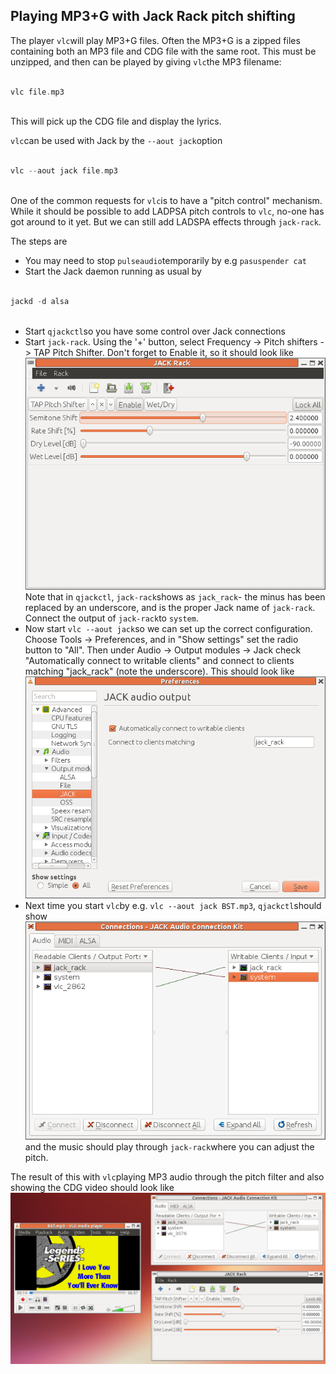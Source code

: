 
##  Playing MP3+G with Jack Rack pitch shifting


The player `vlc`will play MP3+G files.
Often the MP3+G is a zipped files containing both
an MP3 file and CDG file with the same root.
This must be unzipped, and then can be played by giving `vlc`the MP3 filename:

```cpp

vlc file.mp3
      
```


This will pick up the CDG file and display the lyrics.


 `vlc`can be used with Jack by the `--aout jack`option

```cpp

vlc --aout jack file.mp3
      
```





One of the common requests for `vlc`is to have
a "pitch control" mechanism. While it should be possible to add
LADPSA pitch controls to `vlc`, no-one has got
around to it yet. But we can still add LADSPA effects
through `jack-rack`.


The steps are

+ You may need to stop `pulseaudio`temporarily
by e.g `pasuspender cat`
+ Start the Jack daemon running as usual by
```cpp

jackd -d alsa
	  
```

+ Start `qjackctl`so you have some control
over Jack connections
+ Start `jack-rack`. Using the '+' button,
select Frequency -> Pitch shifters -> TAP Pitch Shifter.
Don't forget to Enable it, so it should look like![alt text](jack-rack.png)Note that in `qjackctl`, `jack-rack`shows as `jack_rack`- the minus has been
replaced by an underscore, and is the proper Jack
name of `jack-rack`. Connect the output
of `jack-rack`to `system`.
+ Now start `vlc --aout jack`so we can set up
the correct configuration. Choose Tools -> Preferences,
and in "Show settings" set the radio button to "All".
Then under Audio -> Output modules -> Jack
check "Automatically connect to writable clients"
and connect to clients matching "jack_rack"
(note the underscore). This should look like![alt text](vlc-config.png)
+ Next time you start `vlc`by e.g. `vlc --aout jack BST.mp3`, `qjackctl`should show![alt text](qjackctl.png)and the music should play through `jack-rack`where you can adjust the pitch.




The result of this with `vlc`playing MP3 audio
through the pitch filter and also showing the CDG video
should look like
![alt text](playing.png)